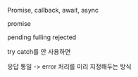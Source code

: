 Promise, callback, await, async

promise 

pending fulling rejected

try catch를 안 사용하면 

응답 통일 -> error 처리를 미리 지정해두는 방식
